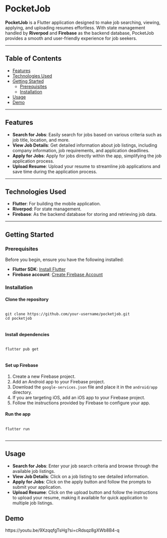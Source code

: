 <h1>PocketJob</h1>
<p><strong>PocketJob</strong> is a Flutter application designed to make job searching, viewing, applying, and uploading resumes effortless. With state management handled by <strong>Riverpod</strong> and <strong>Firebase</strong> as the backend database, PocketJob provides a smooth and user-friendly experience for job seekers.</p>
<hr>
<h2>Table of Contents</h2>
<ul>
  <li><a href="#features">Features</a></li>
  <li><a href="#technologies-used">Technologies Used</a></li>
  <li><a href="#getting-started">Getting Started</a>
    <ul>
      <li><a href="#prerequisites">Prerequisites</a></li>
      <li><a href="#installation">Installation</a></li>
    </ul>
  </li>
  <li><a href="#usage">Usage</a></li>
<li><a href ="demo">Demo</a></li>
</ul>
<hr>
<h2 id="features">Features</h2>
<ul>
  <li><strong>Search for Jobs</strong>: Easily search for jobs based on various criteria such as job title, location, and more.</li>
  <li><strong>View Job Details</strong>: Get detailed information about job listings, including company information, job requirements, and application deadlines.</li>
  <li><strong>Apply for Jobs</strong>: Apply for jobs directly within the app, simplifying the job application process.</li>
  <li><strong>Upload Resume</strong>: Upload your resume to streamline job applications and save time during the application process.</li>
</ul>
<hr>
<h2 id="technologies-used">Technologies Used</h2>
<ul>
  <li><strong>Flutter</strong>: For building the mobile application.</li>
  <li><strong>Riverpod</strong>: For state management.</li>
  <li><strong>Firebase</strong>: As the backend database for storing and retrieving job data.</li>
</ul>
<hr>
<h2 id="getting-started">Getting Started</h2>
<h3 id="prerequisites">Prerequisites</h3>
<p>Before you begin, ensure you have the following installed:</p>
<ul>
  <li><strong>Flutter SDK</strong>: <a href="https://flutter.dev/docs/get-started/install" target="_blank">Install Flutter</a></li>
  <li><strong>Firebase account</strong>: <a href="https://firebase.google.com/" target="_blank">Create Firebase Account</a></li>
</ul>
<h3 id="installation">Installation</h3>
<h4>Clone the repository</h4>
<pre>
<code>
git clone https://github.com/your-username/pocketjob.git
cd pocketjob
</code>
</pre>
<h4>Install dependencies</h4>
<pre>
<code>
flutter pub get
</code>
</pre>
<h4>Set up Firebase</h4>
<ol>
  <li>Create a new Firebase project.</li>
  <li>Add an Android app to your Firebase project.</li>
  <li>Download the <code>google-services.json</code> file and place it in the <code>android/app</code> directory.</li>
  <li>If you are targeting iOS, add an iOS app to your Firebase project.</li>
  <li>Follow the instructions provided by Firebase to configure your app.</li>
</ol>
<h4>Run the app</h4>
<pre>
<code>
flutter run
</code>
</pre>
<hr>
<h2 id="usage">Usage</h2>
<ul>
  <li><strong>Search for Jobs</strong>: Enter your job search criteria and browse through the available job listings.</li>
  <li><strong>View Job Details</strong>: Click on a job listing to see detailed information.</li>
  <li><strong>Apply for Jobs</strong>: Click on the apply button and follow the prompts to submit your application.</li>
  <li><strong>Upload Resume</strong>: Click on the upload button and follow the instructions to upload your resume, making it available for quick application to multiple job listings.</li>
</ul>

<h2 id="demo">Demo</h2>
<p>https://youtu.be/9XzqqfgTsHg?si=cRdsqz8gXWb8B4-q</p>



